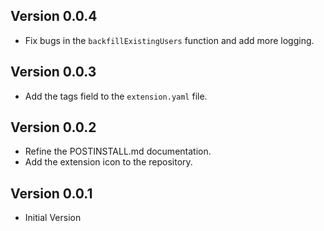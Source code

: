 ## Version 0.0.4

- Fix bugs in the `backfillExistingUsers` function and add more logging.

## Version 0.0.3

- Add the tags field to the `extension.yaml` file.

## Version 0.0.2

- Refine the POSTINSTALL.md documentation.
- Add the extension icon to the repository.

## Version 0.0.1

- Initial Version
